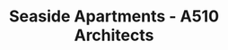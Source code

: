 ---
title: 'Seaside Apartments - A510 Architects'
description: 'Seaside Apartments - A510 Architects'

layout: project
permalink: /projects/:path
image: /images/projects/seaside-apartments/seaside-apartments-01_1600w.jpg


weight: 50

name: Seaside Apartments

type: Commercial
area: 5x50 m2
location: Crimea
year: 2021
---